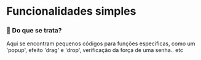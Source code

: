 # Funcionalidades simples

### 💭 Do que se trata?
  Aqui se encontram pequenos códigos para funções específicas, como um 'popup', efeito 'drag' e 'drop', verificação da força de uma senha.. etc
